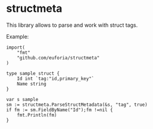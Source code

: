 structmeta
==========
This library allows to parse and work with struct tags.

Example:
	
	import(
		"fmt"
		"github.com/euforia/structmeta"
	)
	
	type sample struct {
		Id int `tag:"id,primary_key"`
		Name string
	}

	var s sample
	sm := structmeta.ParseStructMetadata(&s, "tag", true)
	if fm := sm.FieldByName("Id");fm !=nil {
		fmt.Println(fm)
	}